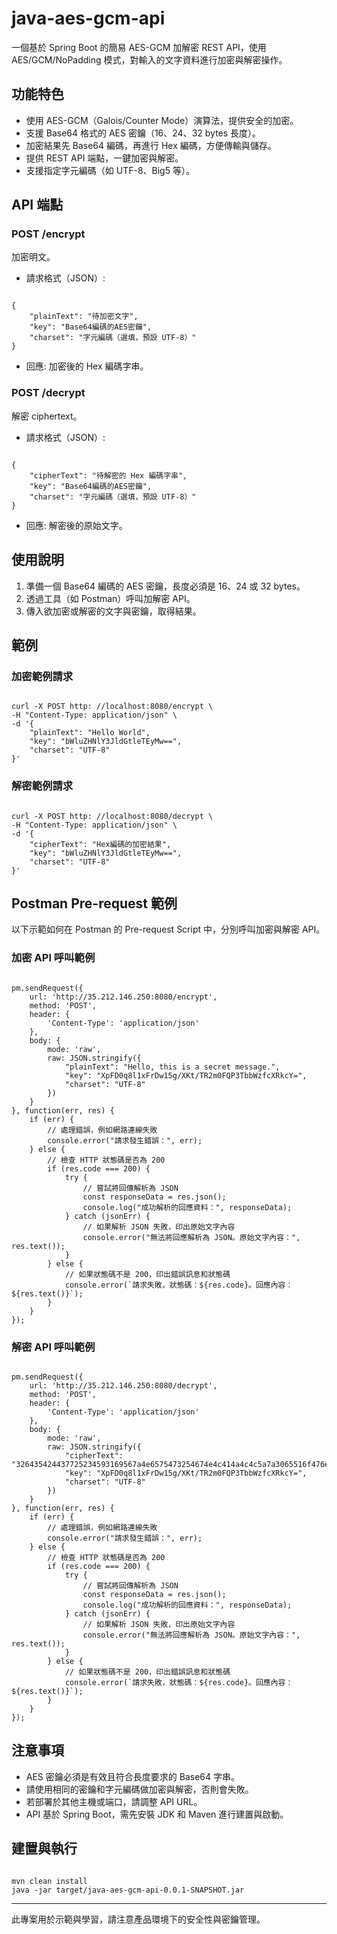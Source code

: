 # java-aes-gcm-api

一個基於 Spring Boot 的簡易 AES-GCM 加解密 REST API，使用 AES/GCM/NoPadding 模式，對輸入的文字資料進行加密與解密操作。

## 功能特色

- 使用 AES-GCM（Galois/Counter Mode）演算法，提供安全的加密。
- 支援 Base64 格式的 AES 密鑰（16、24、32 bytes 長度）。
- 加密結果先 Base64 編碼，再進行 Hex 編碼，方便傳輸與儲存。
- 提供 REST API 端點，一鍵加密與解密。
- 支援指定字元編碼（如 UTF-8、Big5 等）。

## API 端點

### POST /encrypt

加密明文。

- 請求格式（JSON）:

```

{
    "plainText": "待加密文字",
    "key": "Base64編碼的AES密鑰",
    "charset": "字元編碼（選填，預設 UTF-8）"
}

```

- 回應: 加密後的 Hex 編碼字串。

### POST /decrypt

解密 ciphertext。

- 請求格式（JSON）:

```

{
    "cipherText": "待解密的 Hex 編碼字串",
    "key": "Base64編碼的AES密鑰",
    "charset": "字元編碼（選填，預設 UTF-8）"
}

```

- 回應: 解密後的原始文字。

## 使用說明

1. 準備一個 Base64 編碼的 AES 密鑰，長度必須是 16、24 或 32 bytes。
2. 透過工具（如 Postman）呼叫加解密 API。
3. 傳入欲加密或解密的文字與密鑰，取得結果。

## 範例

### 加密範例請求

```

curl -X POST http: //localhost:8080/encrypt \
-H "Content-Type: application/json" \
-d '{
    "plainText": "Hello World",
    "key": "bWluZHNlY3JldGtleTEyMw==",
    "charset": "UTF-8"
}'

```

### 解密範例請求

```

curl -X POST http: //localhost:8080/decrypt \
-H "Content-Type: application/json" \
-d '{
    "cipherText": "Hex編碼的加密結果",
    "key": "bWluZHNlY3JldGtleTEyMw==",
    "charset": "UTF-8"
}'

```

## Postman Pre-request 範例

以下示範如何在 Postman 的 Pre-request Script 中，分別呼叫加密與解密 API。

### 加密 API 呼叫範例

```

pm.sendRequest({
    url: 'http://35.212.146.250:8080/encrypt',
    method: 'POST',
    header: {
        'Content-Type': 'application/json'
    },
    body: {
        mode: 'raw',
        raw: JSON.stringify({
            "plainText": "Hello, this is a secret message.",
            "key": "XpFD0q8l1xFrDw15g/XKt/TR2m0FQP3TbbWzfcXRkcY=",
            "charset": "UTF-8"
        })
    }
}, function(err, res) {
    if (err) {
        // 處理錯誤，例如網路連線失敗
        console.error("請求發生錯誤：", err);
    } else {
        // 檢查 HTTP 狀態碼是否為 200
        if (res.code === 200) {
            try {
                // 嘗試將回傳解析為 JSON
                const responseData = res.json();
                console.log("成功解析的回應資料：", responseData);
            } catch (jsonErr) {
                // 如果解析 JSON 失敗，印出原始文字內容
                console.error("無法將回應解析為 JSON。原始文字內容：", res.text());
            }
        } else {
            // 如果狀態碼不是 200，印出錯誤訊息和狀態碼
            console.error(`請求失敗，狀態碼：${res.code}。回應內容：${res.text()}`);
        }
    }
});

```

### 解密 API 呼叫範例

```

pm.sendRequest({
    url: 'http://35.212.146.250:8080/decrypt',
    method: 'POST',
    header: {
        'Content-Type': 'application/json'
    },
    body: {
        mode: 'raw',
        raw: JSON.stringify({
            "cipherText": "326435424437725234593169567a4e6575473254674e4c414a4c4c5a7a3065516f476e642b56416c54756e2b75742b456141586241526f72546638674c457563734d73674435493477384577705a476b",
            "key": "XpFD0q8l1xFrDw15g/XKt/TR2m0FQP3TbbWzfcXRkcY=",
            "charset": "UTF-8"
        })
    }
}, function(err, res) {
    if (err) {
        // 處理錯誤，例如網路連線失敗
        console.error("請求發生錯誤：", err);
    } else {
        // 檢查 HTTP 狀態碼是否為 200
        if (res.code === 200) {
            try {
                // 嘗試將回傳解析為 JSON
                const responseData = res.json();
                console.log("成功解析的回應資料：", responseData);
            } catch (jsonErr) {
                // 如果解析 JSON 失敗，印出原始文字內容
                console.error("無法將回應解析為 JSON。原始文字內容：", res.text());
            }
        } else {
            // 如果狀態碼不是 200，印出錯誤訊息和狀態碼
            console.error(`請求失敗，狀態碼：${res.code}。回應內容：${res.text()}`);
        }
    }
});

```

## 注意事項

- AES 密鑰必須是有效且符合長度要求的 Base64 字串。
- 請使用相同的密鑰和字元編碼做加密與解密，否則會失敗。
- 若部署於其他主機或端口，請調整 API URL。
- API 基於 Spring Boot，需先安裝 JDK 和 Maven 進行建置與啟動。

## 建置與執行

```

mvn clean install
java -jar target/java-aes-gcm-api-0.0.1-SNAPSHOT.jar

```

---

此專案用於示範與學習，請注意產品環境下的安全性與密鑰管理。